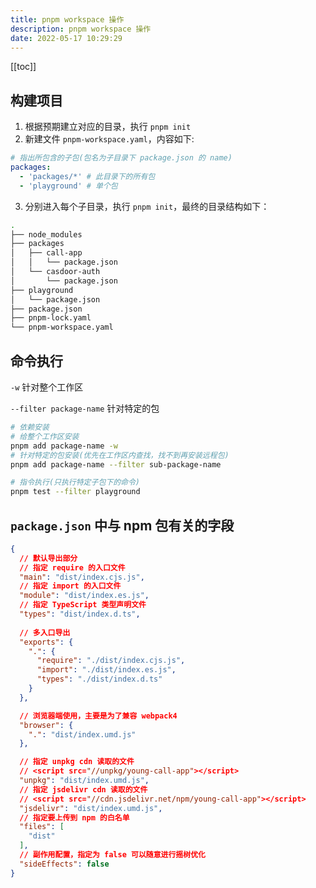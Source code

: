 ```yaml
---
title: pnpm workspace 操作
description: pnpm workspace 操作
date: 2022-05-17 10:29:29
---
```


[[toc]]

## 构建项目

1. 根据预期建立对应的目录，执行 `pnpm init`
2. 新建文件 `pnpm-workspace.yaml`，内容如下:

```yaml
# 指出所包含的子包(包名为子目录下 package.json 的 name)
packages:
  - 'packages/*' # 此目录下的所有包
  - 'playground' # 单个包
```

3. 分别进入每个子目录，执行 `pnpm init`，最终的目录结构如下：

```bash
.
├── node_modules
├── packages
│   ├── call-app
│   │   └── package.json
│   └── casdoor-auth
│       └── package.json
├── playground
│   └── package.json
├── package.json
├── pnpm-lock.yaml
└── pnpm-workspace.yaml
```

## 命令执行

`-w` 针对整个工作区

`--filter package-name` 针对特定的包

```bash
# 依赖安装
# 给整个工作区安装
pnpm add package-name -w
# 针对特定的包安装(优先在工作区内查找，找不到再安装远程包)
pnpm add package-name --filter sub-package-name

# 指令执行(只执行特定子包下的命令)
pnpm test --filter playground
```

## `package.json` 中与 npm 包有关的字段

```json
{
  // 默认导出部分
  // 指定 require 的入口文件
  "main": "dist/index.cjs.js",
  // 指定 import 的入口文件
  "module": "dist/index.es.js",
  // 指定 TypeScript 类型声明文件
  "types": "dist/index.d.ts",
  
  // 多入口导出
  "exports": {
    ".": {
      "require": "./dist/index.cjs.js",
      "import": "./dist/index.es.js",
      "types": "./dist/index.d.ts"
    }
  },

  // 浏览器端使用，主要是为了兼容 webpack4
  "browser": {
    ".": "dist/index.umd.js"
  },

  // 指定 unpkg cdn 读取的文件
  // <script src="//unpkg/young-call-app"></script>
  "unpkg": "dist/index.umd.js",
  // 指定 jsdelivr cdn 读取的文件
  // <script src="//cdn.jsdelivr.net/npm/young-call-app"></script>
  "jsdelivr": "dist/index.umd.js",
  // 指定要上传到 npm 的白名单
  "files": [
    "dist"
  ],
  // 副作用配置，指定为 false 可以随意进行摇树优化
  "sideEffects": false
}

```